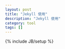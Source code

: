 ```yaml
---
layout: post
title: "Jekyll 使用"
description: "Jekyll 使用"
category: tool
tags: []
---
```

{% include JB/setup %}


